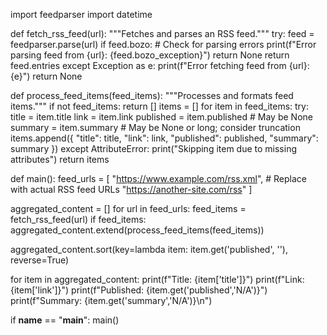 import feedparser
import datetime

def fetch_rss_feed(url):
    """Fetches and parses an RSS feed."""
    try:
        feed = feedparser.parse(url)
        if feed.bozo: # Check for parsing errors
            print(f"Error parsing feed from {url}: {feed.bozo_exception}")
            return None
        return feed.entries
    except Exception as e:
        print(f"Error fetching feed from {url}: {e}")
        return None


def process_feed_items(feed_items):
    """Processes and formats feed items."""
    if not feed_items:
        return []
    items = []
    for item in feed_items:
        try:
            title = item.title
            link = item.link
            published = item.published # May be None
            summary = item.summary # May be None or long; consider truncation
            items.append({
                "title": title,
                "link": link,
                "published": published,
                "summary": summary
            })
        except AttributeError:
            print("Skipping item due to missing attributes")
    return items


def main():
  feed_urls = [
      "https://www.example.com/rss.xml", # Replace with actual RSS feed URLs
      "https://another-site.com/rss"
  ]

  aggregated_content = []
  for url in feed_urls:
    feed_items = fetch_rss_feed(url)
    if feed_items:
        aggregated_content.extend(process_feed_items(feed_items))

  aggregated_content.sort(key=lambda item: item.get('published', ''), reverse=True)

  for item in aggregated_content:
      print(f"Title: {item['title']}")
      print(f"Link: {item['link']}")
      print(f"Published: {item.get('published','N/A')}")
      print(f"Summary: {item.get('summary','N/A')}\n")

if __name__ == "__main__":
    main()

